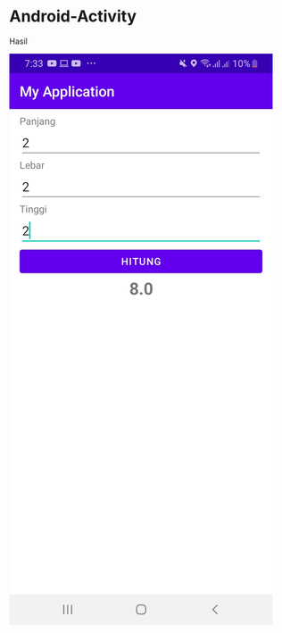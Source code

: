 # Android-Activity
Hasil

![Alt Text](https://github.com/OberonVortigern/Android-Activity/blob/main/WhatsApp%20Image%202022-03-24%20at%207.33.47%20PM.jpeg)

